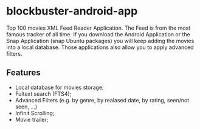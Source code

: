 # blockbuster-android-app

Top 100 movies XML Feed Reader Application. The Feed is from the most famous tracker of all time. If you download the Android Application or the Snap Application (snap Ubuntu packages) you will keep adding the movies into a local database. Those applications also allow you to apply advanced filters.

## Features

* Local database for movies storage;
* Fultext search (FTS4);
* Advanced Filters (e.g. by genre, by realased date, by rating, seen/not seen, ...)
* Infinit Scrolling;
* Movie trailer;
